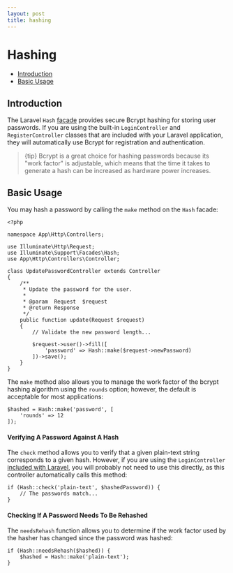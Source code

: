 ```yaml
---
layout: post
title: hashing
---
```

# Hashing

- [Introduction](#introduction)
- [Basic Usage](#basic-usage)

<a name="introduction"></a>
## Introduction

The Laravel `Hash` [facade](/laravel_tw/docs/5.5/facades) provides secure Bcrypt hashing for storing user passwords. If you are using the built-in `LoginController` and `RegisterController` classes that are included with your Laravel application, they will automatically use Bcrypt for registration and authentication.

> {tip} Bcrypt is a great choice for hashing passwords because its "work factor" is adjustable, which means that the time it takes to generate a hash can be increased as hardware power increases.

<a name="basic-usage"></a>
## Basic Usage

You may hash a password by calling the `make` method on the `Hash` facade:

    <?php

    namespace App\Http\Controllers;

    use Illuminate\Http\Request;
    use Illuminate\Support\Facades\Hash;
    use App\Http\Controllers\Controller;

    class UpdatePasswordController extends Controller
    {
        /**
         * Update the password for the user.
         *
         * @param  Request  $request
         * @return Response
         */
        public function update(Request $request)
        {
            // Validate the new password length...

            $request->user()->fill([
                'password' => Hash::make($request->newPassword)
            ])->save();
        }
    }

The `make` method also allows you to manage the work factor of the bcrypt hashing algorithm using the `rounds` option; however, the default is acceptable for most applications:

    $hashed = Hash::make('password', [
        'rounds' => 12
    ]);

#### Verifying A Password Against A Hash

The `check` method allows you to verify that a given plain-text string corresponds to a given hash. However, if you are using the `LoginController` [included with Laravel](/laravel_tw/docs/5.5/authentication), you will probably not need to use this directly, as this controller automatically calls this method:

    if (Hash::check('plain-text', $hashedPassword)) {
        // The passwords match...
    }

#### Checking If A Password Needs To Be Rehashed

The `needsRehash` function allows you to determine if the work factor used by the hasher has changed since the password was hashed:

    if (Hash::needsRehash($hashed)) {
        $hashed = Hash::make('plain-text');
    }
